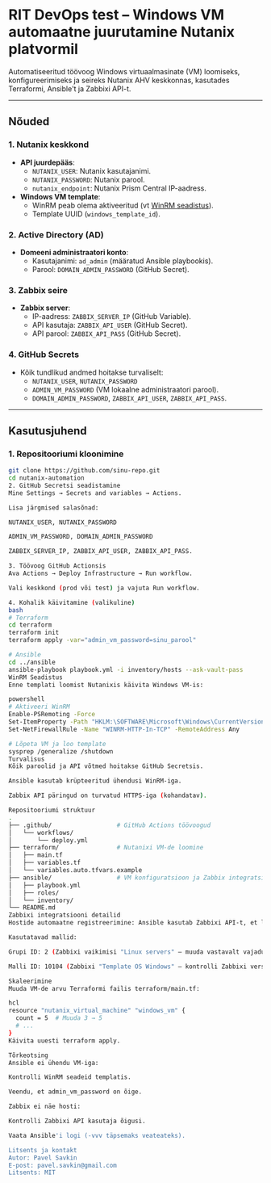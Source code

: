 # RIT DevOps test – Windows VM automaatne juurutamine Nutanix platvormil

Automatiseeritud töövoog Windows virtuaalmasinate (VM) loomiseks, konfigureerimiseks ja seireks Nutanix AHV keskkonnas, kasutades Terraformi, Ansible't ja Zabbixi API-t.

---

## **Nõuded**

### 1. Nutanix keskkond
- **API juurdepääs**:
  - `NUTANIX_USER`: Nutanix kasutajanimi.
  - `NUTANIX_PASSWORD`: Nutanix parool.
  - `nutanix_endpoint`: Nutanix Prism Central IP-aadress.
- **Windows VM template**:
  - WinRM peab olema aktiveeritud (vt [WinRM seadistus](#winrm-seadistus)).
  - Template UUID (`windows_template_id`).

### 2. Active Directory (AD)
- **Domeeni administraatori konto**:
  - Kasutajanimi: `ad_admin` (määratud Ansible playbookis).
  - Parool: `DOMAIN_ADMIN_PASSWORD` (GitHub Secret).

### 3. Zabbix seire
- **Zabbix server**:
  - IP-aadress: `ZABBIX_SERVER_IP` (GitHub Variable).
  - API kasutaja: `ZABBIX_API_USER` (GitHub Secret).
  - API parool: `ZABBIX_API_PASS` (GitHub Secret).

### 4. GitHub Secrets
- Kõik tundlikud andmed hoitakse turvaliselt:
  - `NUTANIX_USER`, `NUTANIX_PASSWORD`
  - `ADMIN_VM_PASSWORD` (VM lokaalne administraatori parool).
  - `DOMAIN_ADMIN_PASSWORD`, `ZABBIX_API_USER`, `ZABBIX_API_PASS`.

---

## **Kasutusjuhend**

### 1. Repositooriumi kloonimine
```bash
git clone https://github.com/sinu-repo.git
cd nutanix-automation
2. GitHub Secretsi seadistamine
Mine Settings → Secrets and variables → Actions.

Lisa järgmised salasõnad:

NUTANIX_USER, NUTANIX_PASSWORD

ADMIN_VM_PASSWORD, DOMAIN_ADMIN_PASSWORD

ZABBIX_SERVER_IP, ZABBIX_API_USER, ZABBIX_API_PASS.

3. Töövoog GitHub Actionsis
Ava Actions → Deploy Infrastructure → Run workflow.

Vali keskkond (prod või test) ja vajuta Run workflow.

4. Kohalik käivitamine (valikuline)
bash
# Terraform
cd terraform
terraform init
terraform apply -var="admin_vm_password=sinu_parool"

# Ansible
cd ../ansible
ansible-playbook playbook.yml -i inventory/hosts --ask-vault-pass
WinRM Seadistus
Enne templati loomist Nutanixis käivita Windows VM-is:

powershell
# Aktiveeri WinRM
Enable-PSRemoting -Force
Set-ItemProperty -Path "HKLM:\SOFTWARE\Microsoft\Windows\CurrentVersion\Policies\System" -Name "ConsentPromptBehaviorAdmin" -Value 0
Set-NetFirewallRule -Name "WINRM-HTTP-In-TCP" -RemoteAddress Any

# Lõpeta VM ja loo template
sysprep /generalize /shutdown
Turvalisus
Kõik paroolid ja API võtmed hoitakse GitHub Secretsis.

Ansible kasutab krüpteeritud ühendusi WinRM-iga.

Zabbix API päringud on turvatud HTTPS-iga (kohandatav).

Repositooriumi struktuur
.
├── .github/                  # GitHub Actions töövoogud
│   └── workflows/
│       └── deploy.yml
├── terraform/                # Nutanixi VM-de loomine
│   ├── main.tf
│   ├── variables.tf
│   └── variables.auto.tfvars.example
├── ansible/                  # VM konfiguratsioon ja Zabbix integratsioon
│   ├── playbook.yml
│   ├── roles/
│   └── inventory/
└── README.md
Zabbixi integratsiooni detailid
Hostide automaatne registreerimine: Ansible kasutab Zabbixi API-t, et lisada VM-id seiresüsteemi.

Kasutatavad mallid:

Grupi ID: 2 (Zabbixi vaikimisi "Linux servers" – muuda vastavalt vajadusele).

Malli ID: 10104 (Zabbixi "Template OS Windows" – kontrolli Zabbixi versiooni).

Skaleerimine
Muuda VM-de arvu Terraformi failis terraform/main.tf:

hcl
resource "nutanix_virtual_machine" "windows_vm" {
  count = 5  # Muuda 3 → 5
  # ...
}
Käivita uuesti terraform apply.

Tõrkeotsing
Ansible ei ühendu VM-iga:

Kontrolli WinRM seadeid templatis.

Veendu, et admin_vm_password on õige.

Zabbix ei näe hosti:

Kontrolli Zabbixi API kasutaja õigusi.

Vaata Ansible'i logi (-vvv täpsemaks veateateks).

Litsents ja kontakt
Autor: Pavel Savkin
E-post: pavel.savkin@gmail.com
Litsents: MIT

